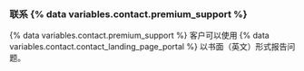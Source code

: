 
### 联系 {% data variables.contact.premium_support %}

{% data variables.contact.premium_support %} 客户可以使用 {% data variables.contact.contact_landing_page_portal %} 以书面（英文）形式报告问题。
